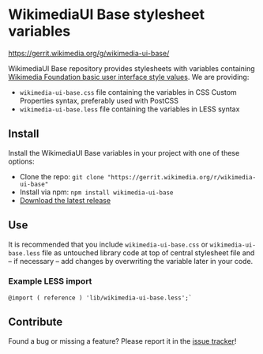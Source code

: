 # WikimediaUI Base stylesheet variables

<https://gerrit.wikimedia.org/g/wikimedia-ui-base/>

WikimediaUI Base repository provides stylesheets with variables containing
[Wikimedia Foundation basic user interface style values](https://design.wikimedia.org/style-guide/).
We are providing:
 - `wikimedia-ui-base.css` file containing the variables in CSS Custom Properties syntax,
 preferably used with PostCSS
 - `wikimedia-ui-base.less` file containing the variables in LESS syntax

## Install
Install the WikimediaUI Base variables in your project with one of these options:
- Clone the repo: `git clone "https://gerrit.wikimedia.org/r/wikimedia-ui-base"`
- Install via npm: `npm install wikimedia-ui-base`
- [Download the latest release](https://gerrit.wikimedia.org/g/wikimedia-ui-base/+archive/refs/heads/master.tar.gz)


## Use
It is recommended that you include `wikimedia-ui-base.css` or
`wikimedia-ui-base.less` file as untouched library code at top of
central stylesheet file and – if necessary – add changes by overwriting
the variable later in your code.

### Example LESS import
```
@import ( reference ) 'lib/wikimedia-ui-base.less';`
```

## Contribute
Found a bug or missing a feature? Please report it in the [issue tracker](
https://phabricator.wikimedia.org/maniphest/task/create/?projects=UI-Standardization)!
